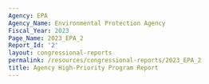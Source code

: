 ```yaml
---
Agency: EPA
Agency_Name: Environmental Protection Agency
Fiscal_Year: 2023
Page_Name: 2023_EPA_2
Report_Id: '2'
layout: congressional-reports
permalink: /resources/congressional-reports/2023_EPA_2
title: Agency High-Priority Program Report
---
```

